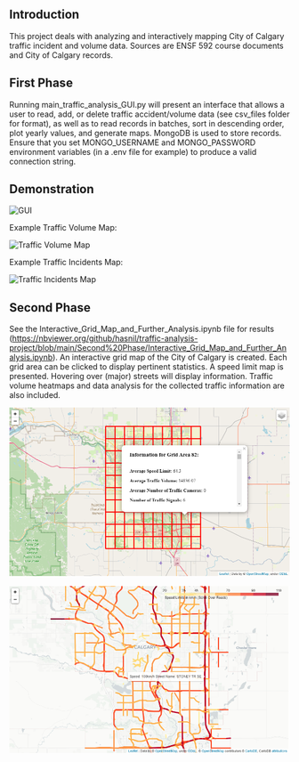 ## Introduction

This project deals with analyzing and interactively mapping City of Calgary traffic incident and volume data. Sources are ENSF 592 course documents and City of Calgary records.

## First Phase

Running main_traffic_analysis_GUI.py will present an interface that allows a user to read, add, or delete traffic accident/volume data (see csv_files folder for format), as well as to read records in batches, sort in descending order, plot yearly values, and generate maps. MongoDB is used to store records. Ensure that you set MONGO_USERNAME and MONGO_PASSWORD environment variables (in a .env file for example) to produce a valid connection string.

## Demonstration

![GUI](https://github.com/hasnil/traffic-analysis-project/blob/main/First%20Phase/samples/demonstration_1.gif)

Example Traffic Volume Map:

![Traffic Volume Map](https://github.com/hasnil/traffic-analysis-project/blob/main/First%20Phase/samples/demonstration_3.gif)

Example Traffic Incidents Map:

![Traffic Incidents Map](https://github.com/hasnil/traffic-analysis-project/blob/main/First%20Phase/samples/demonstration_2.gif)

## Second Phase

See the Interactive_Grid_Map_and_Further_Analysis.ipynb file for results (https://nbviewer.org/github/hasnil/traffic-analysis-project/blob/main/Second%20Phase/Interactive_Grid_Map_and_Further_Analysis.ipynb). An interactive grid map of the City of Calgary is created. Each grid area can be clicked to display pertinent statistics. A speed limit map is presented. Hovering over (major) streets will display information. Traffic volume heatmaps and data analysis for the collected traffic information are also included.

![Grid Map](Second%20Phase/demonstration_4.png)

![Speed Limits Map](Second%20Phase/demonstration_5.png)
